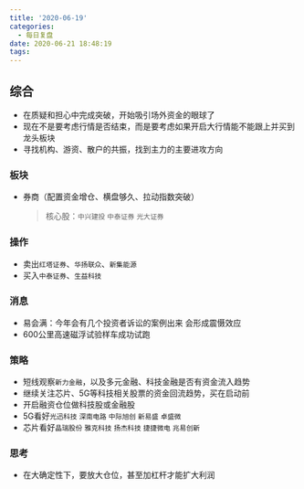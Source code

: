 ```yaml
---
title: '2020-06-19'
categories:
  - 每日复盘
date: 2020-06-21 18:48:19
tags:
---
```

## 综合

- 在质疑和担心中完成突破，开始吸引场外资金的眼球了
- 现在不是要考虑行情是否结束，而是要考虑如果开启大行情能不能跟上并买到龙头板块
- 寻找机构、游资、散户的共振，找到主力的主要进攻方向

### 板块

- 券商（配置资金增仓、横盘够久、拉动指数突破）
  > 核心股：`中兴建投` `中泰证券` `光大证券`

### 操作

- 卖出`红塔证券`、`华扬联众`、`新集能源`
- 买入`中泰证券`、`生益科技`

### 消息

- 易会满：今年会有几个投资者诉讼的案例出来 会形成震慑效应
- 600公里高速磁浮试验样车成功试跑

### 策略

- 短线观察`新力金融`，以及多元金融、科技金融是否有资金流入趋势
- 继续关注芯片、5G等科技相关股票的资金回流趋势，买在启动前
- 开启融资仓位做科技股或金融股
- 5G看好`光迅科技` `深南电路` `中际旭创` `新易盛` `卓盛微`
- 芯片看好`晶瑞股份` `雅克科技` `扬杰科技` `捷捷微电` `兆易创新`

### 思考

- 在大确定性下，要放大仓位，甚至加杠杆才能扩大利润
